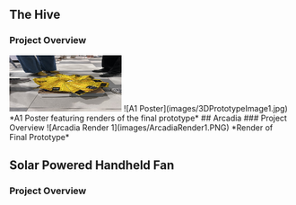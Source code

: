 ## The Hive
### Project Overview

<img src="images/3DPrototypeImage1.jpg" width="200" height="100">
![A1 Poster](images/3DPrototypeImage1.jpg)
*A1 Poster featuring renders of the final prototype*
## Arcadia
### Project Overview
![Arcadia Render 1](images/ArcadiaRender1.PNG)
*Render of Final Prototype*

## Solar Powered Handheld Fan
### Project Overview

